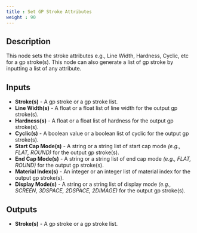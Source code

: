 ```yaml
---
title : Set GP Stroke Attributes
weight : 90
---
```


## Description

This node sets the stroke attributes e.g., Line Width, Hardness, Cyclic, etc for a gp stroke(s). This node can also generate a list of gp stroke by inputting a list of any attribute.

## Inputs

- **Stroke(s)** - A gp stroke or a gp stroke list.
- **Line Width(s)** - A float or a float list of line width for the output gp stroke(s).
- **Hardness(s)** - A float or a float list of hardness for the output gp stroke(s).
- **Cyclic(s)** - A boolean value or a boolean list of cyclic for the output gp stroke(s).
- **Start Cap Mode(s)** - A string or a string list of start cap mode *(e.g., FLAT, ROUND)* for the output gp stroke(s).
- **End Cap Mode(s)** - A string or a string list of end cap mode *(e.g., FLAT, ROUND)* for the output gp stroke(s).
- **Material Index(s)** - An integer or an integer list of material index for the output gp stroke(s).
- **Display Mode(s)** - A string or a string list of display mode *(e.g., SCREEN, 3DSPACE, 2DSPACE, 2DIMAGE)* for the output gp stroke(s).

## Outputs

- **Stroke(s)** - A gp stroke or a gp stroke list.
